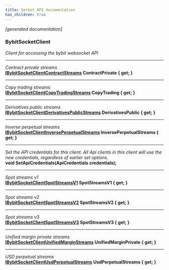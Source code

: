 ```yaml
---
title: Socket API documentation
has_children: true
---
```

*[generated documentation]*  
### BybitSocketClient  
*Client for accessing the bybit websocket API*
  
***
*Contract private streams*  
**[IBybitSocketClientContractStreams](ContractApi/IBybitSocketClientContractStreams.html) ContractPrivate { get; }**  
***
*Copy trading streams*  
**[IBybitSocketClientCopyTradingStreams](CopyTradingApi/IBybitSocketClientCopyTradingStreams.html) CopyTrading { get; }**  
***
*Derivatives public streams*  
**[IBybitSocketClientDerivativesPublicStreams](DerivativesPublicApi/IBybitSocketClientDerivativesPublicStreams.html) DerivativesPublic { get; }**  
***
*Inverse perpetual streams*  
**[IBybitSocketClientInversePerpetualStreams](InversePerpetualApi/IBybitSocketClientInversePerpetualStreams.html) InversePerpetualStreams { get; }**  
***
*Set the API credentials for this client. All Api clients in this client will use the new credentials, regardless of earlier set options.*  
**void SetApiCredentials(ApiCredentials credentials);**  
***
*Spot streams v1*  
**[IBybitSocketClientSpotStreamsV1](IBybitSocketClientSpotStreamsV1.html) SpotStreamsV1 { get; }**  
***
*Spot streams v2*  
**[IBybitSocketClientSpotStreamsV2](IBybitSocketClientSpotStreamsV2.html) SpotStreamsV2 { get; }**  
***
*Spot streams v3*  
**[IBybitSocketClientSpotStreamsV3](IBybitSocketClientSpotStreamsV3.html) SpotStreamsV3 { get; }**  
***
*Unified margin private streams*  
**[IBybitSocketClientUnifiedMarginStreams](UnifiedMarginApi/IBybitSocketClientUnifiedMarginStreams.html) UnifiedMarginPrivate { get; }**  
***
*USD perpetual streams*  
**[IBybitSocketClientUsdPerpetualStreams](UsdPerpetualApi/IBybitSocketClientUsdPerpetualStreams.html) UsdPerpetualStreams { get; }**  
